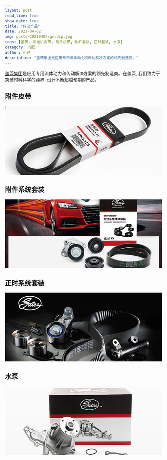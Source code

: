 ```yaml
---
layout: post
read_time: true
show_date: true
title: "传动产品"
date: 2021-04-02
img: posts/20210402/gccdcp.jpg
tags: [盖茨, 发电机皮带, 附件皮带, 附件套装, 正时套装, 水泵]
category: 汽配
author: 小钟
description: "盖茨集团是应用专用流体动力和传动解决方案的领先制造商。"
---
```

[盖茨集团](http://www.gates.cn/)是应用专用流体动力和传动解决方案的领先制造商。在盖茨, 我们致力于突破材料科学的疆界, 设计不断超越预期的产品。

## 附件皮带
![附件皮带](./assets/img/posts/20210402/fjpd.jpg)

## 附件系统套装
![附件套装](./assets/img/posts/20210402/fjtz.jpg)

## 正时系统套装
![正时套装](./assets/img/posts/20210402/zstz1.jpg)

## 水泵
![水泵](./assets/img/posts/20210402/gcsb.jpg)
